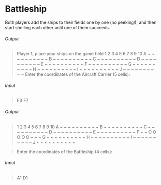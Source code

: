 # Battleship

Both players add the ships to their fields one by one (no peeking!), and then start shelling each other until one of them succeeds.

###### Output

> Player 1, place your ships on the game field
>  1 2 3 4 5 6 7 8 9 10
>A ~ ~ ~ ~ ~ ~ ~ ~ ~ ~
>B ~ ~ ~ ~ ~ ~ ~ ~ ~ ~
>C ~ ~ ~ ~ ~ ~ ~ ~ ~ ~
>D ~ ~ ~ ~ ~ ~ ~ ~ ~ ~
>E ~ ~ ~ ~ ~ ~ ~ ~ ~ ~
>F ~ ~ ~ ~ ~ ~ ~ ~ ~ ~
>G ~ ~ ~ ~ ~ ~ ~ ~ ~ ~
>H ~ ~ ~ ~ ~ ~ ~ ~ ~ ~
>I ~ ~ ~ ~ ~ ~ ~ ~ ~ ~
>J ~ ~ ~ ~ ~ ~ ~ ~ ~ ~
> Enter the coordinates of the Aircraft Carrier (5 cells):

###### Input

> F3 F7

###### Output

> 1 2 3 4 5 6 7 8 9 10
A ~ ~ ~ ~ ~ ~ ~ ~ ~ ~
B ~ ~ ~ ~ ~ ~ ~ ~ ~ ~
C ~ ~ ~ ~ ~ ~ ~ ~ ~ ~
D ~ ~ ~ ~ ~ ~ ~ ~ ~ ~
E ~ ~ ~ ~ ~ ~ ~ ~ ~ ~
F ~ ~ O O O O O ~ ~ ~
G ~ ~ ~ ~ ~ ~ ~ ~ ~ ~
H ~ ~ ~ ~ ~ ~ ~ ~ ~ ~
I ~ ~ ~ ~ ~ ~ ~ ~ ~ ~
J ~ ~ ~ ~ ~ ~ ~ ~ ~ ~

> Enter the coordinates of the Battleship (4 cells):

###### Input

> A1 D1
